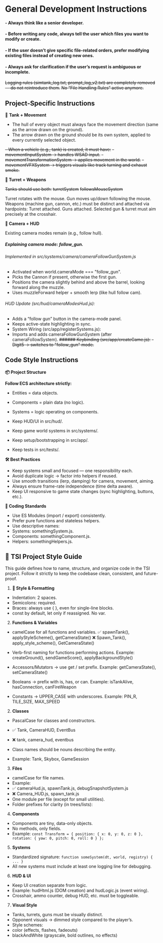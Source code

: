 
# General Development Instructions
#### - Always think like a senior developer.
#### - Before writing any code, always tell the user which files you want to modify or create.
#### - If the user doesn’t give specific file-related orders, prefer modifying existing files instead of creating new ones.
#### - Always ask for clarification if the user’s request is ambiguous or incomplete.

~~Logging rules (simtank_log.txt, prompt_log_v2.txt) are completely removed — do not reintroduce them.~~
~~No “File Handling Rules” active anymore.~~

## Project-Specific Instructions
🚜 **Tank + Movement**

- The hull of every object must always face the movement direction (same as the arrow drawn on the ground).
- The arrow drawn on the ground should be its own system, applied to every currently selected object.

~~- When a vehicle (e.g., tank) is created, it must have:~~
~~- movementInputSystem → handles WSAD input.~~
~~- movementTransformationSystem → applies movement in the world.~~
~~- movementVFXSystem → triggers visuals like track turning and exhaust smoke.~~

**🎯 Turret + Weapons**

~~Tanks should use both:~~
~~turretSystem~~
~~followsMouseSystem~~

Turret rotates with the mouse.
Gun moves up/down following the mouse.
Weapons (machine gun, cannon, etc.) must be distinct and attached via hardpoints:
Turret attached.
Guns attached.
Selected gun & turret must aim precisely at the crosshair.

**🎥 Camera + HUD**

Existing camera modes remain (e.g., follow hull).
#####   Explaining camera mode: follow_gun.
###### Implemented in src/systems/camera/cameraFollowGunSystem.js
- Activated when world.cameraMode === "follow_gun".
- Picks the Cannon if present, otherwise the first gun.
- Positions the camera slightly behind and above the barrel, looking forward along the muzzle.
- Uses muzzleForward helper + smooth lerp (like hull follow cam).
###### HUD Update (src/hud/cameraModesHud.js):
- Adds a “follow gun” button in the camera-mode panel.
- Keeps active-state highlighting in sync.
- System Wiring (src/app/registerSystems.js):
- Imports and adds cameraFollowGunSystem (after cameraFollowSystem).
~~###### Keybinding (src/app/createGame.js):~~
~~- Digit5 → switches to "follow_gun" mode.~~

## Code Style Instructions
**📦 Project Structure**

**Follow ECS architecture strictly:**
- Entities = data objects.
- Components = plain data (no logic).
- Systems = logic operating on components.


- Keep HUD/UI in src/hud/.
- Keep game world systems in src/systems/.
- Keep setup/bootstrapping in src/app/.
- Keep tests in src/tests/.

**🛠️ Best Practices**

- Keep systems small and focused — one responsibility each.
- Avoid duplicate logic → factor into helpers if reused.
- Use smooth transitions (lerp, damping) for camera, movement, aiming.
- Always ensure frame-rate independence (time delta aware).
- Keep UI responsive to game state changes (sync highlighting, buttons, etc.).

**📝 Coding Standards**

- Use ES Modules (import / export) consistently.
- Prefer pure functions and stateless helpers.
- Use descriptive names:
- Systems: somethingSystem.js.
- Components: somethingComponent.js.
- Helpers: somethingHelpers.js.


## 🚀 TSI Project Style Guide

This guide defines how to name, structure, and organize code in the TSI project. Follow it strictly to keep the codebase clean, consistent, and future-proof.

1. **🎨 Style & Formatting**

- Indentation: 2 spaces.
- Semicolons: required.
- Braces: always use { }, even for single-line blocks.
- const by default, let only if reassigned. No var.

2. **Functions & Variables**

- camelCase for all functions and variables.
✅ spawnTank(), applyStyleScheme(), getCameraState()
❌ Spawn_Tank(), apply_style_scheme(), GetCameraState()

- Verb-first naming for functions performing actions.
Example: createGround(), sendGameScore(), applyBackgroundStyle()

- Accessors/Mutators → use get / set prefix.
Example: getCameraState(), setCameraState()

- Booleans → prefix with is, has, or can.
Example: isTankAlive, hasConnection, canFireWeapon

- Constants → UPPER_CASE with underscores.
Example: PIN_R, TILE_SIZE, MAX_SPEED

2. **Classes**

- PascalCase for classes and constructors.
- ✅ Tank, CameraHUD, EventBus
- ❌ tank, camera_hud, eventbus

- Class names should be nouns describing the entity.
- Example: Tank, Skybox, GameSession

3. **Files**

- camelCase for file names.
- Example:
- ✅ cameraHud.js, spawnTank.js, debugSnapshotSystem.js
- ❌ Camera_HUD.js, spawn_tank.js
- One module per file (except for small utilities).
- Folder prefixes for clarity (in trees/lists):


4. **Components**

- Components are tiny, data-only objects.
- No methods, only fields.
- Example:
`const Transform = {
  position: { x: 0, y: 0, z: 0 },
  rotation: { yaw: 0, pitch: 0, roll: 0 }
};`

5. **Systems**

- Standardized signature: 
`function someSystem(dt, world, registry) { ... }`
- All new systems must include at least one logging line for debugging.

6. **HUD & UI**
- Keep UI creation separate from logic.
- Example: hudHtml.js (DOM creation) and hudLogic.js (event wiring).
- Crosshair, ammo counter, debug HUD, etc. must be toggleable.

7. **Visual Style**

- Tanks, turrets, guns must be visually distinct.
- Opponent visuals → dimmed style compared to the player’s.
- Style schemes:
- color (effects, flashes, fadeouts)
- blackAndWhite (grayscale, bold outlines, no effects)
